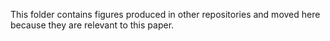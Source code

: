 This folder contains figures produced in other repositories and moved here because they are relevant to this paper.

